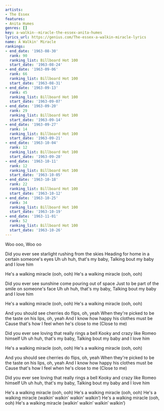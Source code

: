 ```yaml
---
artists:
- The Essex
features:
- Anita Humes
genres: []
key: a-walkin--miracle-the-essex-anita-humes
lyrics_url: https://genius.com/The-essex-a-walkin-miracle-lyrics
name: A Walkin' Miracle
rankings:
- end_date: '1963-08-30'
  rank: 90
  ranking_list: Billboard Hot 100
  start_date: '1963-08-24'
- end_date: '1963-09-06'
  rank: 66
  ranking_list: Billboard Hot 100
  start_date: '1963-08-31'
- end_date: '1963-09-13'
  rank: 45
  ranking_list: Billboard Hot 100
  start_date: '1963-09-07'
- end_date: '1963-09-20'
  rank: 29
  ranking_list: Billboard Hot 100
  start_date: '1963-09-14'
- end_date: '1963-09-27'
  rank: 14
  ranking_list: Billboard Hot 100
  start_date: '1963-09-21'
- end_date: '1963-10-04'
  rank: 12
  ranking_list: Billboard Hot 100
  start_date: '1963-09-28'
- end_date: '1963-10-11'
  rank: 12
  ranking_list: Billboard Hot 100
  start_date: '1963-10-05'
- end_date: '1963-10-18'
  rank: 22
  ranking_list: Billboard Hot 100
  start_date: '1963-10-12'
- end_date: '1963-10-25'
  rank: 34
  ranking_list: Billboard Hot 100
  start_date: '1963-10-19'
- end_date: '1963-11-01'
  rank: 52
  ranking_list: Billboard Hot 100
  start_date: '1963-10-26'
---
```

Woo ooo,    Woo oo



Did you ever see starlight rushing from the skies
Heading for home in a certain someone's eyes
Uh uh huh, that's my baby, Talking bout my baby and I love him



He's a walking miracle (ooh, ooh)
He's a walking miracle (ooh, ooh)



Did you ever see sunshine come pouring out of space
Just to be part of the smile on someone's face
Uh uh huh, that's my baby, Talking bout my baby and I love him



He's a walking miracle (ooh, ooh)
He's a walking miracle (ooh, ooh)



And you should see cherries do flips, oh, yeah
When they're picked to be the taste on his lips, oh, yeah
And I know how happy his clothes must be
Cause that's how I feel when he's close to me (Close to me)



Did you ever see loving that really rings a bell
Kooky and crazy like Romeo himself
Uh uh huh, that's my baby, Talking bout my baby and I love him



He's a walking miracle (ooh, ooh)
He's a walking miracle (ooh, ooh)



And you should see cherries do flips, oh, yeah
When they're picked to be the taste on his lips, oh, yeah
And I know how happy his clothes must be
Cause that's how I feel when he's close to me (Close to me)



Did you ever see loving that really rings a bell
Kooky and crazy like Romeo himself
Uh uh huh, that's my baby, Talking bout my baby and I love him



He's a walking miracle (ooh, ooh)
He's a walking miracle (ooh, ooh)
He's a walking miracle      (walkin’ walkin’ walkin’ walkin’)
He's a walking miracle (ooh, ooh)
He's a walking miracle      (walkin’ walkin’ walkin’ walkin’)

